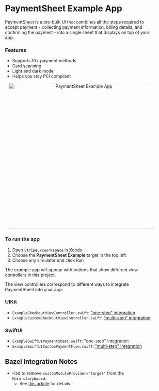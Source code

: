 # PaymentSheet Example App

PaymentSheet is a pre-built UI that combines all the steps required to accept payment - collecting payment information, billing details, and confirming the payment - into a single sheet that displays on top of your app.

### Features

- Supports 10+ payment methods
- Card scanning
- Light and dark mode
- Helps you stay PCI compliant

<p align="center">
<img src="https://user-images.githubusercontent.com/89988962/153276097-9b3369a0-e732-45c4-96ec-ff9d48ad0fb6.png" width="480" alt="PaymentSheet Example App" align="center">
</p>

### To run the app

1. Open `Stripe.xcworkspace` in Xcode
2. Choose the **PaymentSheet Example** target in the top left
3. Choose any simulator and click Run

The example app will appear with buttons that show different view controllers in this project.

The view controllers correspond to different ways to integrate PaymentSheet into your app.

### UIKit

- `ExampleCheckoutViewController.swift`: ["one-step" integration](https://stripe.com/docs/payments/accept-a-payment?platform=ios&ui=payment-sheet&uikit-swiftui=uikit)
- `ExampleCustomCheckoutViewController.swift`: ["multi-step" integration](https://stripe.com/docs/payments/accept-a-payment?platform=ios&ui=payment-sheet-custom&uikit-swiftui=uikit)

### SwiftUI

- `ExampleSwiftUIPaymentSheet.swift`: ["one-step" integration](https://stripe.com/docs/payments/accept-a-payment?platform=ios&ui=payment-sheet&uikit-swiftui=swiftui)
- `ExampleSwiftUICustomPaymentFlow.swift`: ["multi-step" integration](https://stripe.com/docs/payments/accept-a-payment?platform=ios&ui=payment-sheet-custom&uikit-swiftui=swiftui)

## Bazel Integration Notes

- Had to remove `customModuleProvider="target"` from the `Main.storyboard`.
  - See [this article](https://forums.swift.org/t/can-a-swift-package-include-a-table-view/40498/6)
    for details.
